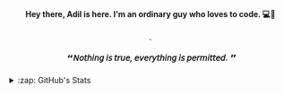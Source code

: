 #### <p align='center'>Hey there, Adil is here. I'm an ordinary guy who loves to code. 💻🖤<p/>
<p align='center'>.</p>

##### <p align="center">❛❛ 𝘕𝘰𝘵𝘩𝘪𝘯𝘨 𝘪𝘴 𝘵𝘳𝘶𝘦, 𝘦𝘷𝘦𝘳𝘺𝘵𝘩𝘪𝘯𝘨 𝘪𝘴 𝘱𝘦𝘳𝘮𝘪𝘵𝘵𝘦𝘥. ❜❜</p>



<details>
<summary>:zap: GitHub's Stats</summary>



<img align= 'left' src="https://github-readme-stats-pi-sandy.vercel.app/api?username=iamxadil&showicons=true&hide_border=true"/>


</details>

